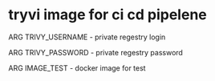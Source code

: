 # tryvi image for ci cd pipelene
ARG TRIVY_USERNAME - private regestry login

ARG TRIVY_PASSWORD - private regestry password

ARG IMAGE_TEST -     docker image for test
